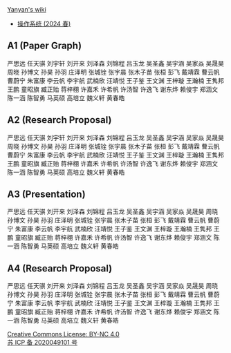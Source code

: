 <!DOCTYPE html><html><head><meta charSet="utf-8"/><meta name="viewport" content="width=device-width"/><title>Yanyan&#x27;s Wiki</title><link rel="stylesheet" href="https://cdn.jsdelivr.net/npm/katex@0.16.9/dist/katex.min.css" integrity="sha384-n8MVd4RsNIU0tAv4ct0nTaAbDJwPJzDEaqSD1odI+WdtXRGWt2kTvGFasHpSy3SV" crossorigin="anonymous"/><link rel="stylesheet" href="//cdnjs.cloudflare.com/ajax/libs/highlight.js/11.6.0/styles/default.min.css"/><meta name="next-head-count" content="5"/><link rel="preload" href="/_next/static/css/ee15694256147ebe.css" as="style"/><link rel="stylesheet" href="/_next/static/css/ee15694256147ebe.css" data-n-g=""/><noscript data-n-css=""></noscript><script defer="" nomodule="" src="/_next/static/chunks/polyfills-c67a75d1b6f99dc8.js"></script><script src="/_next/static/chunks/webpack-f73d82589f972e7d.js" defer=""></script><script src="/_next/static/chunks/framework-66d32731bdd20e83.js" defer=""></script><script src="/_next/static/chunks/main-3929bf55b0f13a18.js" defer=""></script><script src="/_next/static/chunks/pages/_app-d46baf38446a89dd.js" defer=""></script><script src="/_next/static/chunks/pages/%5B%5B...index%5D%5D-28ef7957fcd35a0c.js" defer=""></script><script src="/_next/static/G63gzBpTZjvcKetK-mSAL/_buildManifest.js" defer=""></script><script src="/_next/static/G63gzBpTZjvcKetK-mSAL/_ssgManifest.js" defer=""></script></head><body><div id="__next"><div class="bg-slate-300/10"><div class="sticky top-0 z-40 w-full backdrop-blur flex-none border-b border-slate-900/10 bg-white/75 supports-backdrop-blur:bg-white/60"><div class="max-w-8xl mx-auto"><div class="py-4 border-b border-slate-900/10 lg:px-8 lg:border-0 dark:border-slate-300/10 mx-4 lg:mx-0"><div class="relative flex items-center"><a href="/">Yanyan&#x27;s wiki</a><div class="relative hidden lg:flex items-center ml-auto"><nav class="text-sm leading-6 font-semibold text-slate-700 dark:text-slate-200"><ul class="flex space-x-8"><li><a class="hover:text-sky-500 dark:hover:text-sky-400" href="/OS/2024/">操作系统 (2024 春)</a></li></ul></nav></div></div></div></div></div><div class="container mx-auto max-w-5xl flex flex-col min-h-screen px-4"><div class="wiki bg-neutral-200/10"><h2>A1 (Paper Graph)</h2>
<p>严思远
任天骐
刘宇轩
刘开来
刘泽森
刘锦程
吕玉龙
吴圣鑫
吴宇涵
吴家焱
吴晟昊
周晓
孙博文
孙昊
孙羽
庄泽明
张城铨
张宇晨
张木子苗
张桓
彭飞
戴靖霖
曹云帆
曹蔚宁
朱富康
李云帆
李宇航
武楠欣
汪靖悦
王子鉴
王文渊
王梓璇
王瀚楠
王隽邦
王鹏
童昭旗
臧正贻
蒋梓栩
许嘉禾
许希帆
许汤智
许逸飞
谢东烨
赖俊宇
郑涵文
陈一涵
陈智勇
马英硕
高培立
魏义轩
黄春皓</p>
<h2>A2 (Research Proposal)</h2>
<p>严思远
任天骐
刘宇轩
刘开来
刘泽森
刘锦程
吕玉龙
吴圣鑫
吴宇涵
吴家焱
吴晟昊
周晓
孙博文
孙昊
孙羽
庄泽明
张城铨
张宇晨
张木子苗
张桓
彭飞
戴靖霖
曹云帆
曹蔚宁
朱富康
李云帆
李宇航
武楠欣
汪靖悦
王子鉴
王文渊
王梓璇
王瀚楠
王隽邦
王鹏
童昭旗
臧正贻
蒋梓栩
许嘉禾
许希帆
许汤智
许逸飞
谢东烨
赖俊宇
郑涵文
陈一涵
陈智勇
马英硕
高培立
魏义轩
黄春皓</p>
<h2>A3 (Presentation)</h2>
<p>严思远
任天骐
刘开来
刘泽森
刘锦程
吕玉龙
吴圣鑫
吴宇涵
吴家焱
吴晟昊
周晓
孙博文
孙昊
孙羽
庄泽明
张城铨
张宇晨
张木子苗
张桓
彭飞
戴靖霖
曹云帆
曹蔚宁
朱富康
李云帆
李宇航
武楠欣
汪靖悦
王子鉴
王文渊
王梓璇
王瀚楠
王隽邦
王鹏
童昭旗
臧正贻
蒋梓栩
许嘉禾
许希帆
许汤智
许逸飞
谢东烨
赖俊宇
郑涵文
陈一涵
陈智勇
马英硕
高培立
魏义轩
黄春皓</p>
<h2>A4 (Research Proposal)</h2>
<p>严思远
任天骐
刘开来
刘泽森
刘锦程
吕玉龙
吴圣鑫
吴宇涵
吴家焱
吴晟昊
周晓
孙博文
孙昊
孙羽
庄泽明
张城铨
张宇晨
张木子苗
张桓
彭飞
戴靖霖
曹云帆
曹蔚宁
朱富康
李云帆
李宇航
武楠欣
汪靖悦
王子鉴
王文渊
王梓璇
王瀚楠
王隽邦
王鹏
童昭旗
臧正贻
蒋梓栩
许嘉禾
许希帆
许汤智
许逸飞
谢东烨
赖俊宇
郑涵文
陈一涵
陈智勇
马英硕
高培立
魏义轩
黄春皓</p></div></div><div class="bg-neutral-100 text-center text-neutral-600 dark:bg-neutral-600 dark:text-neutral-200 lg:text-left"><div class="bg-neutral-200 p-6 text-center dark:bg-neutral-700"><a rel="license" href="http://creativecommons.org/licenses/by-nc/4.0/">Creative Commons License: BY-NC 4.0</a><br/><a href="https://beian.miit.gov.cn/">苏 ICP 备 2020049101 号</a></div></div></div></div><script id="__NEXT_DATA__" type="application/json">{"props":{"pageProps":{"source":{"compiledSource":"/*@jsxRuntime automatic @jsxImportSource react*/\nconst {Fragment: _Fragment, jsx: _jsx, jsxs: _jsxs} = arguments[0];\nconst {useMDXComponents: _provideComponents} = arguments[0];\nfunction _createMdxContent(props) {\n  const _components = Object.assign({\n    h2: \"h2\",\n    p: \"p\"\n  }, _provideComponents(), props.components);\n  return _jsxs(_Fragment, {\n    children: [_jsx(_components.h2, {\n      children: \"A1 (Paper Graph)\"\n    }), \"\\n\", _jsx(_components.p, {\n      children: \"严思远\\n任天骐\\n刘宇轩\\n刘开来\\n刘泽森\\n刘锦程\\n吕玉龙\\n吴圣鑫\\n吴宇涵\\n吴家焱\\n吴晟昊\\n周晓\\n孙博文\\n孙昊\\n孙羽\\n庄泽明\\n张城铨\\n张宇晨\\n张木子苗\\n张桓\\n彭飞\\n戴靖霖\\n曹云帆\\n曹蔚宁\\n朱富康\\n李云帆\\n李宇航\\n武楠欣\\n汪靖悦\\n王子鉴\\n王文渊\\n王梓璇\\n王瀚楠\\n王隽邦\\n王鹏\\n童昭旗\\n臧正贻\\n蒋梓栩\\n许嘉禾\\n许希帆\\n许汤智\\n许逸飞\\n谢东烨\\n赖俊宇\\n郑涵文\\n陈一涵\\n陈智勇\\n马英硕\\n高培立\\n魏义轩\\n黄春皓\"\n    }), \"\\n\", _jsx(_components.h2, {\n      children: \"A2 (Research Proposal)\"\n    }), \"\\n\", _jsx(_components.p, {\n      children: \"严思远\\n任天骐\\n刘宇轩\\n刘开来\\n刘泽森\\n刘锦程\\n吕玉龙\\n吴圣鑫\\n吴宇涵\\n吴家焱\\n吴晟昊\\n周晓\\n孙博文\\n孙昊\\n孙羽\\n庄泽明\\n张城铨\\n张宇晨\\n张木子苗\\n张桓\\n彭飞\\n戴靖霖\\n曹云帆\\n曹蔚宁\\n朱富康\\n李云帆\\n李宇航\\n武楠欣\\n汪靖悦\\n王子鉴\\n王文渊\\n王梓璇\\n王瀚楠\\n王隽邦\\n王鹏\\n童昭旗\\n臧正贻\\n蒋梓栩\\n许嘉禾\\n许希帆\\n许汤智\\n许逸飞\\n谢东烨\\n赖俊宇\\n郑涵文\\n陈一涵\\n陈智勇\\n马英硕\\n高培立\\n魏义轩\\n黄春皓\"\n    }), \"\\n\", _jsx(_components.h2, {\n      children: \"A3 (Presentation)\"\n    }), \"\\n\", _jsx(_components.p, {\n      children: \"严思远\\n任天骐\\n刘开来\\n刘泽森\\n刘锦程\\n吕玉龙\\n吴圣鑫\\n吴宇涵\\n吴家焱\\n吴晟昊\\n周晓\\n孙博文\\n孙昊\\n孙羽\\n庄泽明\\n张城铨\\n张宇晨\\n张木子苗\\n张桓\\n彭飞\\n戴靖霖\\n曹云帆\\n曹蔚宁\\n朱富康\\n李云帆\\n李宇航\\n武楠欣\\n汪靖悦\\n王子鉴\\n王文渊\\n王梓璇\\n王瀚楠\\n王隽邦\\n王鹏\\n童昭旗\\n臧正贻\\n蒋梓栩\\n许嘉禾\\n许希帆\\n许汤智\\n许逸飞\\n谢东烨\\n赖俊宇\\n郑涵文\\n陈一涵\\n陈智勇\\n马英硕\\n高培立\\n魏义轩\\n黄春皓\"\n    }), \"\\n\", _jsx(_components.h2, {\n      children: \"A4 (Research Proposal)\"\n    }), \"\\n\", _jsx(_components.p, {\n      children: \"严思远\\n任天骐\\n刘开来\\n刘泽森\\n刘锦程\\n吕玉龙\\n吴圣鑫\\n吴宇涵\\n吴家焱\\n吴晟昊\\n周晓\\n孙博文\\n孙昊\\n孙羽\\n庄泽明\\n张城铨\\n张宇晨\\n张木子苗\\n张桓\\n彭飞\\n戴靖霖\\n曹云帆\\n曹蔚宁\\n朱富康\\n李云帆\\n李宇航\\n武楠欣\\n汪靖悦\\n王子鉴\\n王文渊\\n王梓璇\\n王瀚楠\\n王隽邦\\n王鹏\\n童昭旗\\n臧正贻\\n蒋梓栩\\n许嘉禾\\n许希帆\\n许汤智\\n许逸飞\\n谢东烨\\n赖俊宇\\n郑涵文\\n陈一涵\\n陈智勇\\n马英硕\\n高培立\\n魏义轩\\n黄春皓\"\n    })]\n  });\n}\nfunction MDXContent(props = {}) {\n  const {wrapper: MDXLayout} = Object.assign({}, _provideComponents(), props.components);\n  return MDXLayout ? _jsx(MDXLayout, Object.assign({}, props, {\n    children: _jsx(_createMdxContent, props)\n  })) : _createMdxContent(props);\n}\nreturn {\n  default: MDXContent\n};\n","frontmatter":{},"scope":{}},"frontmatter":{}},"__N_SSG":true},"page":"/[[...index]]","query":{"index":["ISER","2023","Submissions.md"]},"buildId":"G63gzBpTZjvcKetK-mSAL","isFallback":false,"gsp":true,"scriptLoader":[]}</script></body></html>